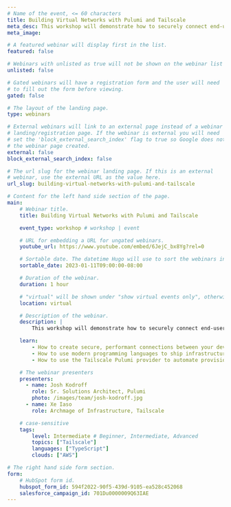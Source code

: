```yaml
---
# Name of the event, <= 60 characters
title: Building Virtual Networks with Pulumi and Tailscale
meta_desc: This workshop will demonstrate how to securely connect end-user devices and cloud resources using infrastructure as code written in real programming languages.
meta_image:

# A featured webinar will display first in the list.
featured: false

# Webinars with unlisted as true will not be shown on the webinar list
unlisted: false

# Gated webinars will have a registration form and the user will need
# to fill out the form before viewing.
gated: false

# The layout of the landing page.
type: webinars

# External webinars will link to an external page instead of a webinar
# landing/registration page. If the webinar is external you will need
# set the 'block_external_search_index' flag to true so Google does not index
# the webinar page created.
external: false
block_external_search_index: false

# The url slug for the webinar landing page. If this is an external
# webinar, use the external URL as the value here.
url_slug: building-virtual-networks-with-pulumi-and-tailscale

# Content for the left hand side section of the page.
main:
    # Webinar title.
    title: Building Virtual Networks with Pulumi and Tailscale

    event_type: workshop # workshop | event

    # URL for embedding a URL for ungated webinars.
    youtube_url: https://www.youtube.com/embed/6JejC_bx8Yg?rel=0

    # Sortable date. The datetime Hugo will use to sort the webinars in date order.
    sortable_date: 2023-01-11T09:00:00-08:00

    # Duration of the webinar.
    duration: 1 hour

    # "virtual" will be shown under "show virtual events only", otherwise shown as City, State (seattle, wa)
    location: virtual

    # Description of the webinar.
    description: |
        This workshop will demonstrate how to securely connect end-user devices and cloud resources using modern infrastructure as code written in real programming languages. Using the Pulumi Tailscale provider, we’ll create virtual machines in AWS and securely connect them without needing to create and manage firewall rules. Join us and learn how to use Pulumi with Tailscale to seamlessly and securely connect your devices and cloud resources using a modern, zero-trust model!

    learn:
        - How to create secure, performant connections between your devices and servers without needing to poke holes in firewalls.
        - How to use modern programming languages to ship infrastructure faster.
        - How to use the Tailscale Pulumi provider to automate provisioning your VPNs in TypeScript.

    # The webinar presenters
    presenters:
      - name: Josh Kodroff
        role: Sr. Solutions Architect, Pulumi
        photo: /images/team/josh-kodroff.jpg
      - name: Xe Iaso
        role: Archmage of Infrastructure, Tailscale

    # case-sensitive
    tags:
        level: Intermediate # Beginner, Intermediate, Advanced
        topics: ["Tailscale"]
        languages: ["TypeScript"]
        clouds: ["AWS"]

# The right hand side form section.
form:
    # HubSpot form id.
    hubspot_form_id: 594f2022-90f5-439d-9105-ea528c452068
    salesforce_campaign_id: 701Du0000009Q63IAE
---
```

